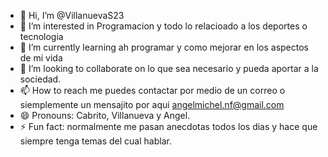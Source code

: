 - 👋 Hi, I’m @VillanuevaS23
- 👀 I’m interested in Programacion y todo lo relacioado a los deportes o tecnologia
- 🌱 I’m currently learning ah programar y como mejorar en los aspectos de mi vida
- 💞️ I’m looking to collaborate on lo que sea necesario y pueda aportar a la sociedad.
- 📫 How to reach me puedes contactar por medio de un correo o siemplemente un mensajito por aqui angelmichel.nf@gmail.com
- 😄 Pronouns: Cabrito, Villanueva y Angel.
- ⚡ Fun fact: normalmente me pasan anecdotas todos los dias y hace que siempre tenga temas del cual hablar.

<!---
VillanuevaS23/VillanuevaS23 is a ✨ special ✨ repository because its `README.md` (this file) appears on your GitHub profile.
You can click the Preview link to take a look at your changes.
--->
